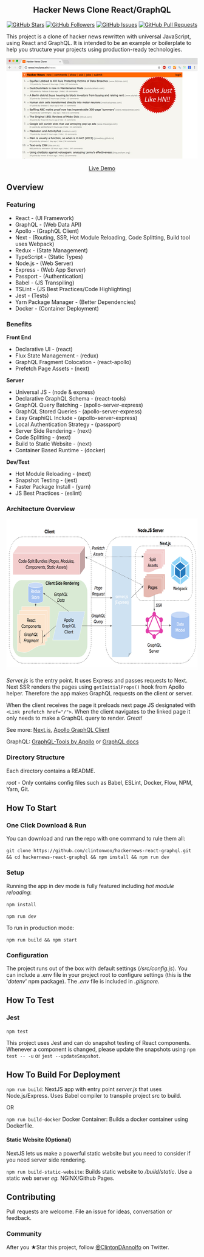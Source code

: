 <h2 align="center">Hacker News Clone React/GraphQL</h2>

<p align="center">
<a href="https://github.com/clintonwoo/hackernews-react-graphql/stargazers"><img alt="GitHub Stars" src="https://img.shields.io/github/stars/clintonwoo/hackernews-react-graphql.svg?style=social&label=Star"></a> 
<a href="https://github.com/clintonwoo/hackernews-react-graphql/"><img alt="GitHub Followers" src="https://img.shields.io/github/followers/clintonwoo.svg?style=social&label=Follow"></a> 
<a href="https://github.com/clintonwoo/hackernews-react-graphql/issues"><img alt="GitHub Issues" src="https://img.shields.io/github/issues/clintonwoo/hackernews-react-graphql.svg"></a> 
<a href="https://github.com/clintonwoo/hackernews-react-graphql/pulls"><img alt="GitHub Pull Requests" src="https://img.shields.io/github/issues-pr-raw/clintonwoo/hackernews-react-graphql.svg"></a>
</p>

This project is a clone of hacker news rewritten with universal JavaScript, using React and GraphQL. It is intended to be an example or boilerplate to help you structure your projects using production-ready technologies.

<p align="center" margin-bottom="0">
  <a href="http://www.hnclone.win" target="_blank">
    <img alt="Hacker News Clone Demo" width="auto" height="auto" src="docs/HN-Demo.jpg">
  </a>
</p>
<p align="center">
  <a href="http://www.hnclone.win">Live Demo</a>
</p>

## Overview

### Featuring

- React - (UI Framework)
- GraphQL - (Web Data API)
- Apollo - (GraphQL Client)
- Next - (Routing, SSR, Hot Module Reloading, Code Splitting, Build tool uses Webpack)
- Redux - (State Management)
- TypeScript - (Static Types)
- Node.js - (Web Server)
- Express - (Web App Server)
- Passport - (Authentication)
- Babel - (JS Transpiling)
- TSLint - (JS Best Practices/Code Highlighting)
- Jest - (Tests)
- Yarn Package Manager - (Better Dependencies)
- Docker - (Container Deployment)

### Benefits

**Front End**

- Declarative UI - (react)
- Flux State Management - (redux)
- GraphQL Fragment Colocation - (react-apollo)
- Prefetch Page Assets - (next)

**Server**

- Universal JS - (node & express)
- Declarative GraphQL Schema - (react-tools)
- GraphQL Query Batching - (apollo-server-express)
- GraphQL Stored Queries - (apollo-server-express)
- Easy GraphiQL Include - (apollo-server-express)
- Local Authentication Strategy - (passport)
- Server Side Rendering - (next)
- Code Splitting - (next)
- Build to Static Website - (next)
- Container Based Runtime - (docker)

**Dev/Test**

- Hot Module Reloading - (next)
- Snapshot Testing - (jest)
- Faster Package Install - (yarn)
- JS Best Practices - (eslint)

### Architecture Overview

<p align="center">
  <img alt="Hacker News Clone Architecture Overview" width="auto" height="400px" src="docs/HN-Clone-Architecture-overview.png">
</p>

_Server.js_ is the entry point. It uses Express and passes requests to Next. Next SSR renders the pages using `getInitialProps()` hook from Apollo helper. Therefore the app makes GraphQL requests on the client or server.

When the client receives the page it preloads next page JS designated with `<Link prefetch href="/">`. When the client navigates to the linked page it only needs to make a GraphQL query to render. _Great!_

See more: <a href="https://github.com/zeit/next.js/">Next.js</a>,
<a href="http://dev.apollodata.com/react/">Apollo GraphQL Client</a>

GraphQL: <a href="http://dev.apollodata.com/tools/graphql-tools/index.html">GraphQL-Tools by Apollo</a>
or
<a href="http://graphql.org/graphql-js/">GraphQL docs</a>

### Directory Structure

Each directory contains a README.

_root_ - Only contains config files such as Babel, ESLint, Docker, Flow, NPM, Yarn, Git.

## How To Start

### One Click Download & Run

You can download and run the repo with one command to rule them all:

`git clone https://github.com/clintonwoo/hackernews-react-graphql.git && cd hackernews-react-graphql && npm install && npm run dev`

### Setup

Running the app in dev mode is fully featured including _hot module reloading_:

`npm install`

`npm run dev`

To run in production mode:

`npm run build && npm start`

### Configuration

The project runs out of the box with default settings (_/src/config.js_). You can include a .env file in your project root to configure settings (this is the '_dotenv_' npm package). The _.env_ file is included in _.gitignore_.

## How To Test

### Jest

`npm test`

This project uses Jest and can do snapshot testing of React components. Whenever a component is changed, please update the snapshots using `npm test -- -u` or `jest --updateSnapshot`.

## How To Build For Deployment

`npm run build`: NextJS app with entry point _server.js_ that uses Node.js/Express. Uses Babel compiler to transpile project src to build.

OR

`npm run build-docker`
Docker Container: Builds a docker container using Dockerfile.

#### Static Website (Optional)

NextJS lets us make a powerful static website but you need to consider if you need server side rendering.

`npm run build-static-website`: Builds static website to _/build/static_. Use a static web server _eg._ NGINX/Github Pages.

## Contributing

Pull requests are welcome. File an issue for ideas, conversation or feedback.

### Community

After you ★Star this project, follow [@ClintonDAnnolfo](https://twitter.com/clintondannolfo) on Twitter.
